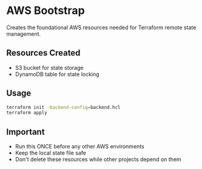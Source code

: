 # AWS Bootstrap

Creates the foundational AWS resources needed for Terraform remote state management.

## Resources Created
- S3 bucket for state storage
- DynamoDB table for state locking

## Usage
```bash
terraform init -backend-config=backend.hcl
terraform apply
```

## Important
- Run this ONCE before any other AWS environments
- Keep the local state file safe
- Don't delete these resources while other projects depend on them